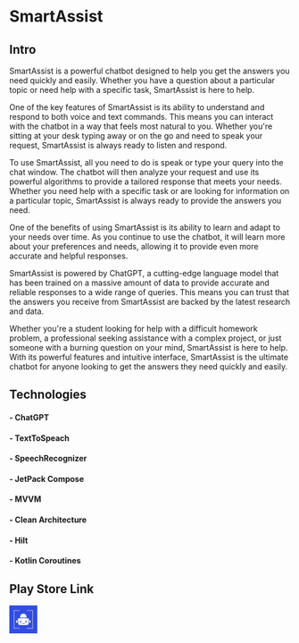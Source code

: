 # SmartAssist

## Intro
SmartAssist is a powerful chatbot designed to help you get the answers you need quickly and easily. Whether you have a question about a particular topic or need help with a specific task, SmartAssist is here to help.

One of the key features of SmartAssist is its ability to understand and respond to both voice and text commands. This means you can interact with the chatbot in a way that feels most natural to you. Whether you're sitting at your desk typing away or on the go and need to speak your request, SmartAssist is always ready to listen and respond.

To use SmartAssist, all you need to do is speak or type your query into the chat window. The chatbot will then analyze your request and use its powerful algorithms to provide a tailored response that meets your needs. Whether you need help with a specific task or are looking for information on a particular topic, SmartAssist is always ready to provide the answers you need.

One of the benefits of using SmartAssist is its ability to learn and adapt to your needs over time. As you continue to use the chatbot, it will learn more about your preferences and needs, allowing it to provide even more accurate and helpful responses.

SmartAssist is powered by ChatGPT, a cutting-edge language model that has been trained on a massive amount of data to provide accurate and reliable responses to a wide range of queries. This means you can trust that the answers you receive from SmartAssist are backed by the latest research and data.

Whether you're a student looking for help with a difficult homework problem, a professional seeking assistance with a complex project, or just someone with a burning question on your mind, SmartAssist is here to help. With its powerful features and intuitive interface, SmartAssist is the ultimate chatbot for anyone looking to get the answers they need quickly and easily.

## Technologies

#### - ChatGPT
#### - TextToSpeach 
#### - SpeechRecognizer
#### - JetPack Compose
#### - MVVM 
#### - Clean Architecture
#### - Hilt 
#### - Kotlin Coroutines

## Play Store Link

[<img src="https://github.com/wittgroup-inc/smartassist/blob/main/app/src/main/ic_launcher-playstore.png" alt="drawing" width="50"/>](https://play.google.com/store/apps/details?id=com.gowittgroup.smartassist&hl=en-IN)


